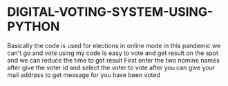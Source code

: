 # DIGITAL-VOTING-SYSTEM-USING-PYTHON
Basically the code is used for elections in online mode in this pandemic we can't go and vote using my code is easy to vote and get result on the spot and we can reduce the time to get result
First enter the two nomine names
after give the voter id and
select the voter to vote
after you can give your mail address to get message for you have been voted
